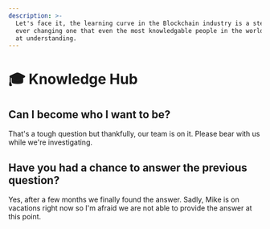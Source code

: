 ```yaml
---
description: >-
  Let's face it, the learning curve in the Blockchain industry is a steep and
  ever changing one that even the most knowledgable people in the world struggle
  at understanding.
---
```


# 🎓 Knowledge Hub

## Can I become who I want to be?

That's a tough question but thankfully, our team is on it. Please bear with us while we're investigating.

## Have you had a chance to answer the previous question?

Yes, after a few months we finally found the answer. Sadly, Mike is on vacations right now so I'm afraid we are not able to provide the answer at this point.



